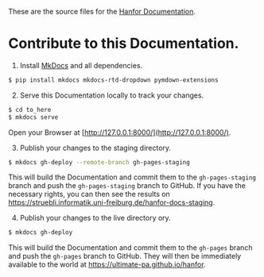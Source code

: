 These are the source files for the [Hanfor Documentation](https://ultimate-pa.github.io/hanfor/).
# Contribute to this Documentation.
1. Install [MkDocs](https://www.mkdocs.org/) and all dependencies.
```bash
$ pip install mkdocs mkdocs-rtd-dropdown pymdown-extensions
```

2. Serve this Documentation locally to track your changes.
```bash
$ cd to_here
$ mkdocs serve
```
Open your Browser at [http://127.0.0.1:8000/](http://127.0.0.1:8000/).

3. Publish your changes to the staging directory.
```bash
$ mkdocs gh-deploy --remote-branch gh-pages-staging
```
This will build the Documentation and commit them to the `gh-pages-staging` branch and push the `gh-pages-staging` branch to GitHub.
If you have the necessary rights, you can then see the results on https://struebli.informatik.uni-freiburg.de/hanfor-docs-staging.

4. Publish your changes to the live directory
ory.
```bash
$ mkdocs gh-deploy
```
This will build the Documentation and commit them to the `gh-pages` branch and push the `gh-pages` branch to GitHub.
They will then be immediately available to the world at https://ultimate-pa.github.io/hanfor.

